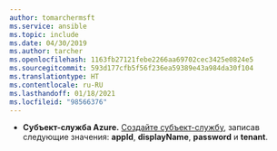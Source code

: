 ```yaml
---
author: tomarchermsft
ms.service: ansible
ms.topic: include
ms.date: 04/30/2019
ms.author: tarcher
ms.openlocfilehash: 1163fb27121febe2266aa69702cec3425e0824e5
ms.sourcegitcommit: 593d177cfb5f56f236ea59389e43a984da30f104
ms.translationtype: HT
ms.contentlocale: ru-RU
ms.lasthandoff: 01/18/2021
ms.locfileid: "98566376"
---
```

- **Субъект-служба Azure.** [Создайте субъект-службу](/cli/azure/create-an-azure-service-principal-azure-cli), записав следующие значения: **appId**, **displayName**, **password** и **tenant**.